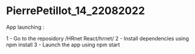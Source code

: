 # PierrePetillot_14_22082022

App launching : 

1 - Go to the reposidory /HRnet React/hrnet/
2 - Install dependencies using npm install
3 - Launch the app using npm start
